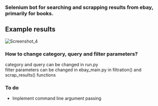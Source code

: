 ### Selenium bot for searching and scrapping results from ebay, primarily for books.

## Example results
![Screenshot_4](https://github.com/drlz0/Selenium-Ebay-Search-And-Scrap-Bot/assets/121700730/77a90b4e-1cae-4b0a-9fdc-9fbaf6b335b1)

### How to change category, query and filter parameters?
category and query can be changed in run.py <br>
filter parameters can be changed in ebay_main.py in filtration() and scrap_results() functions

### To do 
- Implement command line argument passing
